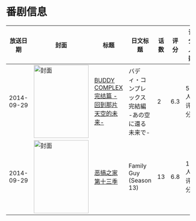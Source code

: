 # 番剧信息

|放送日期|封面|标题|日文标题|话数|评分|评分人数|
|---|---|---|---|---|---|---|
|2014-09-29|<img src="https://lain.bgm.tv/pic/cover/c/ab/3c/105214_VpWw5.jpg" alt="封面" style="width:150px;height:200px;object-fit:cover;">|[BUDDY COMPLEX 完结篇 -回到那片天空的未来-](https://bangumi.tv/subject/105214)|バディ・コンプレックス 完結編 -あの空に還る未来で-|2|6.3|567人评分|
|2014-09-29|<img src="https://lain.bgm.tv/pic/cover/c/8f/b9/126513_c8414.jpg" alt="封面" style="width:150px;height:200px;object-fit:cover;">|[恶搞之家 第十三季](https://bangumi.tv/subject/126513)|Family Guy (Season 13)|13|6.8|17人评分|
